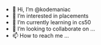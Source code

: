 - 👋 Hi, I’m @kodemaniac
- 👀 I’m interested in placements
- 🌱 I’m currently learning in cs50
- 💞️ I’m looking to collaborate on ...
- 📫 How to reach me ...

<!---
kodemaniac/kodemaniac is a ✨ special ✨ repository because its `README.md` (this file) appears on your GitHub profile.
You can click the Preview link to take a look at your changes.
--->
